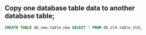 ## Copy one database table data to another database table;

```sql
CREATE TABLE db_new.table_new SELECT * FROM db_old.table_old;
```
